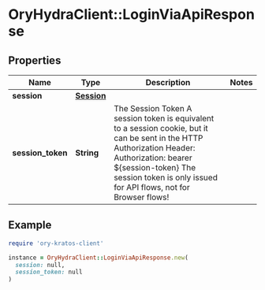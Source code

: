# OryHydraClient::LoginViaApiResponse

## Properties

| Name | Type | Description | Notes |
| ---- | ---- | ----------- | ----- |
| **session** | [**Session**](Session.md) |  |  |
| **session_token** | **String** | The Session Token  A session token is equivalent to a session cookie, but it can be sent in the HTTP Authorization Header:  Authorization: bearer ${session-token}  The session token is only issued for API flows, not for Browser flows! |  |

## Example

```ruby
require 'ory-kratos-client'

instance = OryHydraClient::LoginViaApiResponse.new(
  session: null,
  session_token: null
)
```

